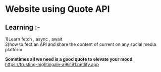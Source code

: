 # Website using Quote API

## Learning :-

1)Learn fetch , async , await<br>
2)how to fect an API and share the content of current on any social media platform

**Sometimes all we need is a good quote to elevate your mood**<br>
https://trusting-nightingale-a96191.netlify.app
